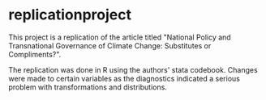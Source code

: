 # replicationproject
This project is a replication of the article titled "National Policy and Transnational Governance of Climate Change: Substitutes or Compliments?". 

The replication was done in R using the authors' stata codebook. Changes were made to certain variables as the diagnostics indicated a serious problem with transformations and distributions.
